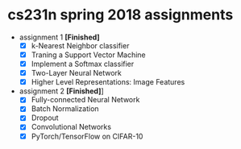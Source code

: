 # cs231n spring 2018 assignments

- assignment 1 **[Finished]**
  - [x] k-Nearest Neighbor classifier
  - [x] Traning a Support Vector Machine
  - [x] Implement a Softmax classifier
  - [x] Two-Layer Neural Network
  - [x] Higher Level Representations: Image Features

- assignment 2 **[Finished]**]
  - [x] Fully-connected Neural Network
  - [x] Batch Normalization
  - [x] Dropout
  - [x] Convolutional Networks
  - [x] PyTorch/TensorFlow on CIFAR-10
